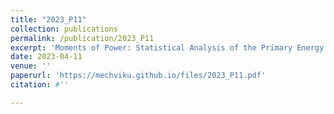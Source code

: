 ```yaml
---
title: "2023_P11"
collection: publications
permalink: /publication/2023_P11
excerpt: 'Moments of Power: Statistical Analysis of the Primary Energy Consumption of a Vehicle'
date: 2023-04-11
venue: ''
paperurl: 'https://mechviku.github.io/files/2023_P11.pdf'
citation: #''

---
```


[Download paper here]: (https://mechviku.github.io/files/2023_P11.pdf)






